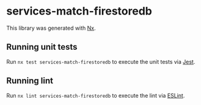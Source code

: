 # services-match-firestoredb

This library was generated with [Nx](https://nx.dev).

## Running unit tests

Run `nx test services-match-firestoredb` to execute the unit tests via [Jest](https://jestjs.io).

## Running lint

Run `nx lint services-match-firestoredb` to execute the lint via [ESLint](https://eslint.org/).
